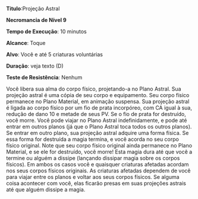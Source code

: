 **Titulo**:Projeção Astral

**Necromancia de Nível 9**

**Tempo de Execução**: 10 minutos

**Alcance**: Toque

**Alvo**: Você e até 5 criaturas voluntárias

**Duração**: veja texto (D)

**Teste de Resistência**: Nenhum

Você libera sua alma do corpo físico, projetando-a no Plano Astral. Sua projeção astral é uma cópia de seu corpo e equipamento. Seu corpo físico permanece no Plano Material, em animação suspensa.
Sua projeção astral é ligada ao corpo físico por um fio de prata incorpóreo, com CA igual à sua, redução de dano 10 e metade de seus PV. Se o fio de prata for destruído, você morre.
Você pode viajar no Plano Astral indefinidamente, e pode até entrar em outros planos (já que o Plano Astral toca todos os outros planos). Se entrar em outro plano, sua projeção astral adquire uma forma física. Se essa forma for destruída a magia termina, e você acorda no seu corpo físico 
original. Note que seu corpo físico original ainda permanece no Plano Material, e se ele for destruído, você morre!
Esta magia dura até que você a termine ou alguém a dissipe (lançando dissipar magia sobre os corpos físicos). Em ambos os casos você e quaisquer criaturas afetadas acordam nos seus corpos físicos originais.
As criaturas afetadas dependem de você para viajar entre os planos e voltar aos seus corpos físicos. Se alguma coisa acontecer com você, elas ficarão presas em suas projeções astrais até que alguém dissipe a magia.
